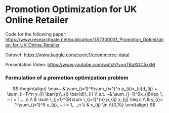 # Promotion Optimization for UK Online Retailer

Code for the following paper:
https://www.researchgate.net/publication/357300031_Promotion_Optimization_for_UK_Online_Retailer

Dataset:
https://www.kaggle.com/carrie1/ecommerce-data)

Presentation Video:
https://www.youtube.com/watch?v=qTBaXGC5xkM

### Formulation of a promotion optimization problem

$$
\begin{align}
\max~ & \sum_{j=1}^9\sum_{i=1}^n p_{ij}x_{ij}d_{ij} + \sum_{i=1}^n y_{i} \bar{p}\_{i} \bar{d}\_{i} \\
s.t. ~& \sum_{j=1}^9x_{ij}\leq 1, ~ i = 1,...,n \\
& \sum \_{j=1}^{9}\sum \_{i=1}^{n} p_{ij} x_{ij} \leq c \\
& y_{i}= 1-\sum_{j=1}^9 x_{ij}, ~ i = 1,...,n \\
& x_{ij} \in \\{0,1\\}
\end{align}
$$
